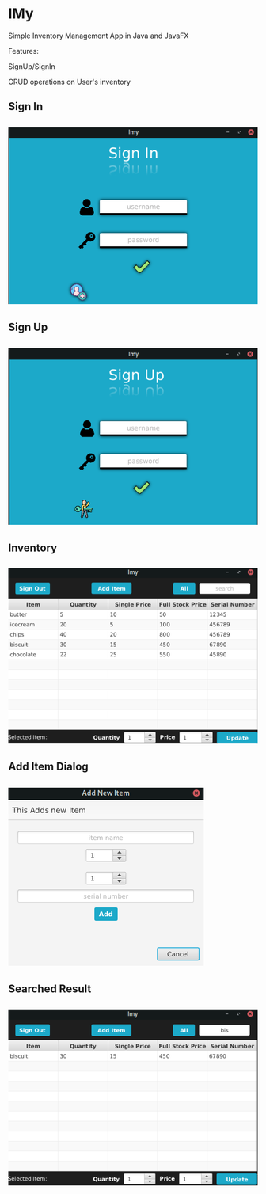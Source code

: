 # IMy
Simple Inventory Management App in Java and JavaFX

Features:

SignUp/SignIn

CRUD operations on User's inventory

<h2> Sign In <h2>

<img src="https://raw.githubusercontent.com/smyaseen/pics/main/Imy/1.png" />

<h2> Sign Up <h2>

<img src="https://raw.githubusercontent.com/smyaseen/pics/main/Imy/2.png" />

<h2> Inventory <h2>

<img src="https://raw.githubusercontent.com/smyaseen/pics/main/Imy/3.png" />

<h2> Add Item Dialog <h2>

<img src="https://raw.githubusercontent.com/smyaseen/pics/main/Imy/4.png" />

<h2> Searched Result <h2>

<img src="https://raw.githubusercontent.com/smyaseen/pics/main/Imy/5.png" />
